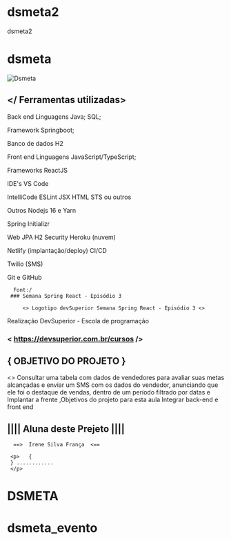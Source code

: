 # dsmeta2
dsmeta2
# dsmeta

![Dsmeta](https://user-images.githubusercontent.com/105497075/190024226-0ff162e9-dce3-4be1-9109-ed0cc9a3f092.png)


## </ Ferramentas utilizadas>

Back end
Linguagens
Java; SQL;

Framework
Springboot;

Banco de dados
H2

Front end
Linguagens
JavaScript/TypeScript;

Frameworks
ReactJS

IDE's
VS Code

IntelliCode
ESLint
JSX HTML
STS ou outros

Outros
Nodejs 16 e Yarn

Spring Initializr

Web
JPA
H2
Security
Heroku (nuvem)

Netlify (implantação/deploy) CI/CD

Twilio (SMS)

Git e GitHub
     
      
      Font:/
     ### Semana Spring React - Episódio 3
      
         <> Logotipo devSuperior Semana Spring React - Episódio 3 <>
      

Realização
DevSuperior - Escola de programação

 ###    < https://devsuperior.com.br/cursos />


 ##   { OBJETIVO DO PROJETO }

<> Consultar uma tabela com dados de vendedores para avaliar suas metas alcançadas e enviar um SMS com os dados do vendedor, anunciando que ele foi o destaque de vendas, dentro de um período filtrado por datas  e Implantar a frente ,Objetivos do projeto para esta aula Integrar back-end e front end  <p>

##    ||||  Aluna deste Prejeto  ||||
      
      ==>  Irene Silva França  <==
     
     <p>   {
     } ............
     </p> 
# DSMETA
# dsmeta_evento

